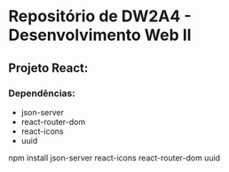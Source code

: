# Repositório de DW2A4 - Desenvolvimento Web II


## Projeto React:
 ### Dependências:
 - json-server
 - react-router-dom
 - react-icons
 - uuid

npm install json-server react-icons react-router-dom uuid